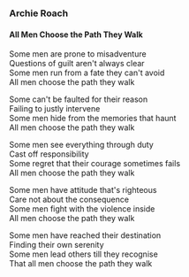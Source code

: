 ### Archie Roach
#### All Men Choose the Path They Walk

Some men are prone to misadventure  
Questions of guilt aren't always clear  
Some men run from a fate they can't avoid  
All men choose the path they walk  

Some can't be faulted for their reason  
Failing to justly intervene  
Some men hide from the memories that haunt  
All men choose the path they walk  

Some men see everything through duty  
Cast off responsibility  
Some regret that their courage sometimes fails  
All men choose the path they walk  

Some men have attitude that's righteous  
Care not about the consequence  
Some men fight with the violence inside  
All men choose the path they walk  

Some men have reached their destination  
Finding their own serenity  
Some men lead others till they recognise  
That all men choose the path they walk  

